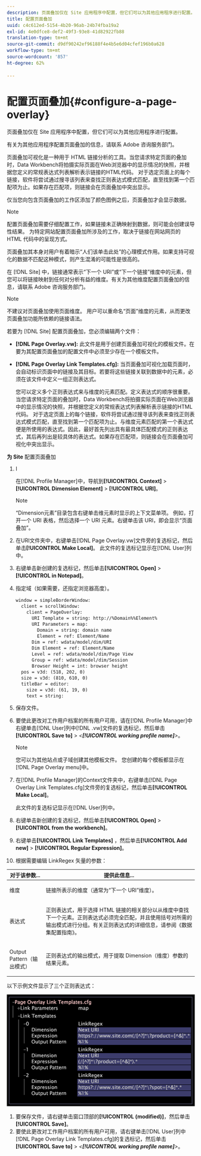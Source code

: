 ```yaml
---
description: 页面叠加仅在 Site 应用程序中配置，但它们可以为其他应用程序进行配置。
title: 配置页面叠加
uuid: c4c612ed-5154-4b20-96ab-24b74fba19a2
exl-id: 4e0dfce8-def2-49f3-93e8-41d82922fb88
translation-type: tm+mt
source-git-commit: d9df90242ef96188f4e4b5e6d04cfef196b0a628
workflow-type: tm+mt
source-wordcount: '857'
ht-degree: 62%

---
```


# 配置页面叠加{#configure-a-page-overlay}

页面叠加仅在 Site 应用程序中配置，但它们可以为其他应用程序进行配置。

有关为其他应用程序配置页面叠加的信息，请联系 Adobe 咨询服务部门。

页面叠加可视化是一种用于 HTML 链接分析的工具。当您请求特定页面的叠加时，Data Workbench将拍摄实际页面在Web浏览器中的显示情况的快照，并根据您定义的常规表达式列表解析表示链接的HTML代码。 对于选定页面上的每个链接，软件将尝试通过搜寻该列表来查找正则表达式模式匹配，直至找到第一个匹配项为止。如果存在匹配项，则链接会在页面叠加中突出显示。

仅当您向包含页面叠加的工作区添加了颜色图例之后，页面叠加才会显示数据。

>[!NOTE]
>
>配置页面叠加需要仔细配置工作，如果链接未正确映射到数据，则可能会创建误导性结果。 为特定网站配置页面叠加所涉及的工作，取决于链接在网站网页的 HTML 代码中的呈现方式。

页面叠加其本身对用户有着暗示“人们该单击此处”的心理模式作用。如果支持可视化的数据不匹配这种模式，则产生混淆的可能性是很高的。

在 [!DNL Site] 中，链接通常表示“下一个 URI”或“下一个链接”维度中的元素，但您可以将链接映射到任何对分析有益的维度。有关为其他维度配置页面叠加的信息，请联系 Adobe 咨询服务部门。

>[!NOTE]
>
>不建议对页面叠加使用页面维度。 用户可以重命名“页面”维度的元素，从而更改页面叠加功能所依赖的链接语法。

若要为 [!DNL Site] 配置页面叠加，您必须编辑两个文件：

* **[!DNL Page Overlay.vw]:** 此文件是用于创建页面叠加可视化的模板文件。在要为其配置页面叠加的配置文件中必须至少存在一个模板文件。
* **[!DNL Page Overlay Link Templates.cfg]:** 当页面叠加可视化加载页面时，会自动标识页面中的链接及其目标。若要将这些链接关联到数据中的元素，必须在该文件中定义一组正则表达式。

   您可以定义多个正则表达式来与维度的元素匹配。定义表达式的顺序很重要。当您请求特定页面的叠加时，Data Workbench将拍摄实际页面在Web浏览器中的显示情况的快照，并根据您定义的常规表达式列表解析表示链接的HTML代码。 对于选定页面上的每个链接，软件将尝试通过搜寻该列表来查找正则表达式模式匹配，直至找到第一个匹配项为止。与维度元素匹配的第一个表达式便是所使用的表达式。因此，最好首先列出具有最具体匹配模式的正则表达式，其后再列出是较具体的表达式。如果存在匹配项，则链接会在页面叠加可视化中突出显示。

**为 Site** 配置页面叠加

1. I

   在[!DNL Profile Manager]中，导航到&#x200B;**[!UICONTROL Context]** > **[!UICONTROL Dimension Element]** > **[!UICONTROL URI]**。

   >[!NOTE]
   >
   >“Dimension元素”目录包含右键单击维元素时显示的上下文菜单项。 例如，打开一个 URI 表格，然后选择一个 URI 元素。右键单击该 URI，即会显示“页面叠加”。

1. 在URI文件夹中，右键单击[!DNL Page Overlay.vw]文件旁的复选标记，然后单击&#x200B;**[!UICONTROL Make Local]**。 此文件的复选标记显示在[!DNL User]列中。
1. 右键单击新创建的复选标记，然后单击&#x200B;**[!UICONTROL Open]** > **[!UICONTROL in Notepad]**。
1. 指定域（如果需要，还指定浏览器高度）。

   ```
   window = simpleBorderWindow: 
     client = scrollWindow: 
       client = PageOverlay: 
         URI Template = string: http://%Domain%%Element%
         URI Parameters = map: 
           Domain = string: domain name
           Element = ref: Element/Name
         Dim = ref: wdata/model/dim/URI
         Dim Element = ref: Element/Name
         Level = ref: wdata/model/dim/Page View
         Group = ref: wdata/model/dim/Session
         Browser Height = int: browser height
     pos = v3d: (518, 202, 0)
     size = v3d: (810, 610, 0)
     titleBar = editor: 
       size = v3d: (61, 19, 0)
       text = string: 
   ```

1. 保存文件。
1. 要使此更改对工作用户档案的所有用户可用，请在[!DNL Profile Manager]中右键单击[!DNL User]列中[!DNL .vw]文件的复选标记，然后单击&#x200B;**[!UICONTROL Save to]** > *&lt;**[!UICONTROL working profile name]**>*。

   >[!NOTE]
   >
   >您可以为其他站点或子域创建其他模板文件。 您创建的每个模板都显示在[!DNL Page Overlay menu]中。

1. 在[!DNL Profile Manager]的Context文件夹中，右键单击[!DNL Page Overlay Link Templates.cfg]文件旁的复选标记，然后单击&#x200B;**[!UICONTROL Make Local]**。

   此文件的复选标记显示在[!DNL User]列中。

1. 右键单击新创建的复选标记，然后单击&#x200B;**[!UICONTROL Open]** > **[!UICONTROL from the workbench]**。
1. 右键单击&#x200B;**[!UICONTROL Link Templates]** ，然后单击&#x200B;**[!UICONTROL Add new]** > **[!UICONTROL Regular Expression]**。
1. 根据需要编辑 LinkRegex 矢量的参数：

<table id="table_24DD4BB5009542F7BB1DA3318E2E6E2B"> 
 <thead> 
  <tr> 
   <th colname="col1" class="entry"> 对于该参数... </th> 
   <th colname="col2" class="entry"> 提供此信息... </th> 
  </tr>
 </thead>
 <tbody> 
  <tr> 
   <td colname="col1"> <p>维度 </p> </td> 
   <td colname="col2"> <p>链接所表示的维度（通常为“下一个 URI”维度）。 </p> </td> 
  </tr> 
  <tr> 
   <td colname="col1"> <p>表达式 </p> </td> 
   <td colname="col2"> <p>正则表达式，用于选择 HTML 链接的相关部分以从维度中查找下一个元素。正则表达式必须完全匹配，并且使用括号对所需的输出模式进行分组。有关正则表达式的详细信息，请参阅《数据集配置指南》<i></i>。 </p> </td> 
  </tr> 
  <tr> 
   <td colname="col1"> <p>Output Pattern（输出模式） </p> </td> 
   <td colname="col2"> <p>正则表达式的输出模式，用于提取 Dimension（维度）参数的结果元素。 </p> </td> 
  </tr> 
 </tbody> 
</table>

以下示例文件显示了三个正则表达式：

![](assets/cfg_PageOverlayLinkTemplates_Example.png)

1. 要保存文件，请右键单击窗口顶部的&#x200B;**[!UICONTROL (modified)]**，然后单击&#x200B;**[!UICONTROL Save]**。
1. 要使此更改对工作用户档案的所有用户可用，请右键单击[!DNL User]列中[!DNL Page Overlay Link Templates.cfg]的复选标记，然后单击&#x200B;**[!UICONTROL Save to]** > *&lt;**[!UICONTROL working profile name]**>*。
